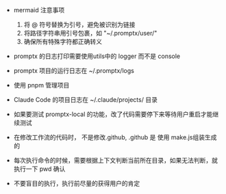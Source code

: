 - mermaid 注意事项
  1. 将 @ 符号替换为引号，避免被识别为链接
  2. 将路径字符串用引号包裹，如 "~/.promptx/user/"
  3. 确保所有特殊字符都正确转义

- promptx 的日志打印需要使用utils中的 logger 而不是 console
- promptx 项目的运行日志在 ~/.promptx/logs

- 使用 pnpm 管理项目

- Claude Code 的项目日志在 ~/.claude/projects/ 目录

- 如果要测试 promptx-local 的功能，改了代码需要停下来等待用户重启才能继续测试

- 在修改工作流的代码时， 不是修改.github, .github 是 使用 make.js组装生成的

- 每次执行命令的时候，需要根据上下文判断当前所在目录，如果无法判断，就执行一下 pwd 确认

- 不要盲目的执行，执行前尽量的获得用户的肯定